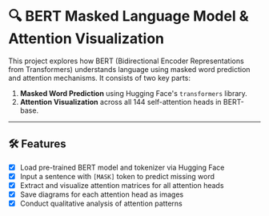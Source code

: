 # 🔍 BERT Masked Language Model & Attention Visualization

This project explores how BERT (Bidirectional Encoder Representations from Transformers) understands language using masked word prediction and attention mechanisms. It consists of two key parts:

1. **Masked Word Prediction** using Hugging Face's `transformers` library.
2. **Attention Visualization** across all 144 self-attention heads in BERT-base.

---

## 🛠️ Features

- [x] Load pre-trained BERT model and tokenizer via Hugging Face
- [x] Input a sentence with `[MASK]` token to predict missing word
- [x] Extract and visualize attention matrices for all attention heads
- [x] Save diagrams for each attention head as images
- [x] Conduct qualitative analysis of attention patterns
